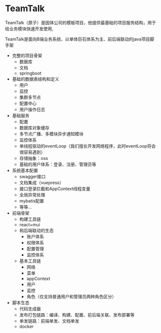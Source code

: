 # TeamTalk

TeamTalk（原子）是因体公司的模板项目，他提供最基础的项目服务结构，用于给业务模块快速开发使用,

TeamTalk是面向B端业务系统、以单体巨石体系为主、前后端联动的java项目脚手架

- 完整的项目骨架
  - 数据库
  - 文档
  - springboot
- 基础的数据表结构和定义
  - 用户
  - 监控
  - 集群多节点
  - 配置中心
  - 用户操作日志
- 基础服务
  - 配置
  - 数据库对象缓存
  - 多节点广播、多模块异步通知模块
  - 监控体系
  - 单线程驱动的eventLoop（我们擅长开发网络程序，此时eventLoop将会很容易遇到）
  - 存储抽象：oss
  - 基础的用户体系：登录、注册、管理员等
- 系统基本配置
  - swagger接口
  - 文档集成（vuepress）
  - 接口登录拦截和AppContext线程变量
  - 全局异常处理
  - mybatis配置
  - 等等...
- 前端骨架
  - 构建工具链
  - react+mui
  - 和后端联动的生态
    - 账户体系
    - 权限体系
    - 配置管理
    - 监控体系
  - 基本工具链
    - 网络
    - 菜单
    - appContext
    - 用户
    - 监控
    - 角色（仅支持普通用户和管理员两种角色区分）
- 脚本生态
  - 代码生成器
  - 发布打包链路：编译、构建、配置、前后端关联、发布部署等
  - 单发链路：前端单发、文档单发
  - docker